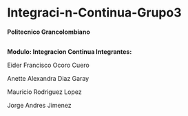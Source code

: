 # Integraci-n-Continua-Grupo3
**Politecnico Grancolombiano**
##
**Modulo: Integracion Continua Integrantes:**

Eider Francisco Ocoro Cuero

Anette Alexandra Diaz Garay

Mauricio Rodriguez Lopez

Jorge Andres Jimenez
